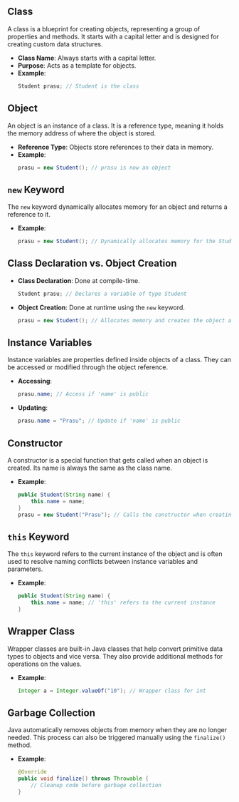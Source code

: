 ## Class
A class is a blueprint for creating objects, representing a group of properties and methods. It starts with a capital letter and is designed for creating custom data structures.

- **Class Name**: Always starts with a capital letter.
- **Purpose**: Acts as a template for objects.
- **Example**:
    ```java
    Student prasu; // Student is the class
    ```

## Object
An object is an instance of a class. It is a reference type, meaning it holds the memory address of where the object is stored.

- **Reference Type**: Objects store references to their data in memory.
- **Example**:
    ```java
    prasu = new Student(); // prasu is now an object
    ```

## `new` Keyword
The `new` keyword dynamically allocates memory for an object and returns a reference to it.

- **Example**:
    ```java
    prasu = new Student(); // Dynamically allocates memory for the Student object
    ```

## Class Declaration vs. Object Creation
- **Class Declaration**: Done at compile-time.
    ```java
    Student prasu; // Declares a variable of type Student
    ```
- **Object Creation**: Done at runtime using the `new` keyword.
    ```java
    prasu = new Student(); // Allocates memory and creates the object at runtime
    ```

## Instance Variables
Instance variables are properties defined inside objects of a class. They can be accessed or modified through the object reference.

- **Accessing**:
    ```java
    prasu.name; // Access if 'name' is public
    ```
- **Updating**:
    ```java
    prasu.name = "Prasu"; // Update if 'name' is public
    ```

## Constructor
A constructor is a special function that gets called when an object is created. Its name is always the same as the class name.

- **Example**:
    ```java
    public Student(String name) {
        this.name = name;
    }
    prasu = new Student("Prasu"); // Calls the constructor when creating the object
    ```

## `this` Keyword
The `this` keyword refers to the current instance of the object and is often used to resolve naming conflicts between instance variables and parameters.

- **Example**:
    ```java
    public Student(String name) {
        this.name = name; // 'this' refers to the current instance
    }
    ```

## Wrapper Class
Wrapper classes are built-in Java classes that help convert primitive data types to objects and vice versa. They also provide additional methods for operations on the values.

- **Example**:
    ```java
    Integer a = Integer.valueOf("10"); // Wrapper class for int
    ```

## Garbage Collection
Java automatically removes objects from memory when they are no longer needed. This process can also be triggered manually using the `finalize()` method.

- **Example**:
    ```java
    @Override
    public void finalize() throws Throwable {
        // Cleanup code before garbage collection
    }
    ```
